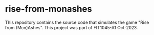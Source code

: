 # rise-from-monashes
This repository contains the source code that simulates the game "Rise from (Mon)Ashes". This project was part of FIT1045-A1 Oct-2023.
